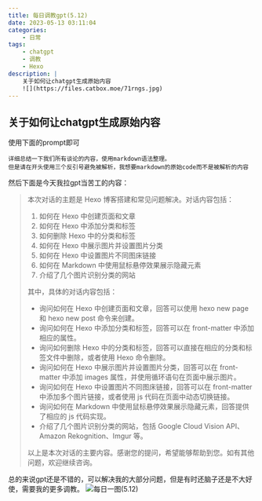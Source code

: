 ```yaml
---
title: 每日调教gpt(5.12)
date: 2023-05-13 03:11:04
categories:
    - 日常
tags:
    - chatgpt
    - 调教
    - Hexo
description: |
    关于如何让chatgpt生成原始内容
    ![](https://files.catbox.moe/71rngs.jpg)
---
```


## 关于如何让chatgpt生成原始内容
使用下面的prompt即可
```text
详细总结一下我们所有谈论的内容，使用markdown语法整理。
但是请在开头使用三个反引号避免被解析，我想要markdown的原始code而不是被解析的内容
```

然后下面是今天我拉gpt当苦工的内容：

> 本次对话的主题是 Hexo 博客搭建和常见问题解决。对话内容包括：
>
> 1. 如何在 Hexo 中创建页面和文章
> 2. 如何在 Hexo 中添加分类和标签
> 3. 如何删除 Hexo 中的分类和标签
> 4. 如何在 Hexo 中展示图片并设置图片分类
> 5. 如何在 Hexo 中设置图片不同图床链接
> 6. 如何在 Markdown 中使用鼠标悬停效果展示隐藏元素
> 7. 介绍了几个图片识别分类的网站
>
> 其中，具体的对话内容包括：
>
> - 询问如何在 Hexo 中创建页面和文章，回答可以使用 hexo new page 和 hexo new post 命令来创建。
> - 询问如何在 Hexo 中添加分类和标签，回答可以在 front-matter 中添加相应的属性。
> - 询问如何删除 Hexo 中的分类和标签，回答可以直接在相应的分类和标签文件中删除，或者使用 Hexo 命令删除。
> - 询问如何在 Hexo 中展示图片并设置图片分类，回答可以在 front-matter 中添加 images 属性，并使用循环语句在页面中展示图片。
> - 询问如何在 Hexo 中设置图片不同图床链接，回答可以在 front-matter 中添加多个图片链接，或者使用 js 代码在页面中动态切换链接。
> - 询问如何在 Markdown 中使用鼠标悬停效果展示隐藏元素，回答提供了相应的 js 代码实现。
> - 介绍了几个图片识别分类的网站，包括 Google Cloud Vision API、Amazon Rekognition、Imgur 等。
>
> 以上是本次对话的主要内容。感谢您的提问，希望能够帮助到您。如有其他问题，欢迎继续咨询。

总的来说gpt还是不错的，可以解决我的大部分问题，但是有时还脑子还是不大好使，需要我的更多调教。
![每日一图(5.12)](https://files.catbox.moe/71rngs.jpg)